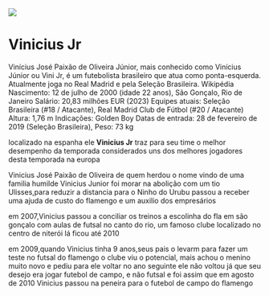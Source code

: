 <!DOCTYPE html>
<html langDOCTYPE html><pt-br>
    <head>
        <meta charset="UTF-8">
        <title>Vinicius Jr</title>
        <link rel="stylesheet" href="style.css">
    </head>
    <Body>
<img src="vini.jpg">
        <h1> Vinicius Jr</h1>
        Vinícius José Paixão de Oliveira Júnior, mais conhecido como Vinícius Júnior ou Vini Jr, é um futebolista brasileiro que atua como ponta-esquerda. Atualmente joga no Real Madrid e pela Seleção Brasileira. Wikipédia
Nascimento: 12 de julho de 2000 (idade 22 anos), São Gonçalo, Rio de Janeiro
Salário: 20,83 milhões EUR (2023)
Equipes atuais: Seleção Brasileira (#18 / Atacante), Real Madrid Club de Fútbol (#20 / Atacante)
Altura: 1,76 m
Indicações: Golden Boy
Datas de entrada: 28 de fevereiro de 2019 (Seleção Brasileira),
Peso: 73 kg
        <p>localizado na espanha ele <strong>Vinicius Jr</strong> traz para seu time o melhor desempenho da temporada considerados uns dos melhores jogadores desta temporada na europa
        <p>Vinicius José Paixão de Oliveira de quem herdou o nome vindo de uma familia humilde Vinicius Junior foi morar na abolição com um tio Ulisses,para reduzir a distancia para o Ninho do Urubu passou a receber uma ajuda de custo do flamengo e um auxilio dos empresários
        <p>em 2007,Vinicius passou a conciliar os treinos a escolinha do fla em são gonçalo com aulas de futsal no canto do rio, um famoso clube localizado no centro de niterói lá ficou até 2010
        <p>em 2009,quando Vinicius tinha 9 anos,seus pais o levarm para fazer um teste no futsal do flamengo o clube viu o potencial, mais achou o menino muito novo e pediu para ele voltar no ano seguinte ele não voltou já que seu desejo era jogar futebol de campo, e não futsal e foi assim que em agosto de 2010 Vinicius passou na peneira para o futebol de campo do flamengo
